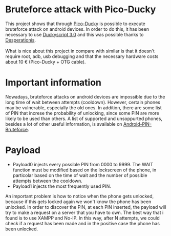 # Bruteforce attack with Pico-Ducky
This project shows that through [Pico-Ducky](https://github.com/dbisu/pico-ducky) is possible to execute bruteforce attack on android devices. In order to do this, it has been necessary to use [Duckyscript 3.0](https://github.com/dbisu/pico-ducky/pull/125) and this was possible thanks to [Desperationis](https://github.com/Desperationis).
<br> <br> What is nice about this project in compare with similar is that it doesn't require root, adb, usb debugging and that the necessary hardware costs about 10 € (Pico-Ducky + OTG cable).

# Important information
Nowadays, bruteforce attacks on android devices are impossible due to the long time of wait between attempts (cooldown). However, certain phones may be vulnerable, especially the old ones. In addition, there are some list of PIN that increse the probability of unlocking, since some PIN are more likely to be used than others.
A list of supported and unsoppurted phones, besides a lot of other useful information, is available on [Android-PIN-Bruteforce](https://github.com/urbanadventurer/Android-PIN-Bruteforce/tree/master).

# Payload
- Payload0 injects every possible PIN from 0000 to 9999. The WAIT function must be modified based on the lockscreen of the phone, in particolar based on the time of wait and the number of possible attempts between the cooldown.
- Payload1 injects the most frequently used PIN.

An important problem is how to notice when the phone gets unlocked, because if this gets locked again we won't know the phone has been unlocked. In order to discover the PIN, at each PIN inserted, the payload will try to make a request on a server that you have to own. The best way that i found is to use XAMPP and No-IP. In this way, after N attempts, we could check if a request has been made and in the positive case the phone has been unlocked.
